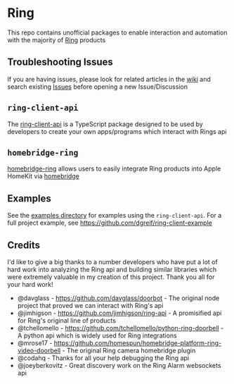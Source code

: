 # Ring

This repo contains unofficial packages to enable interaction and automation with the majority of [Ring](https://ring.com/) products

## Troubleshooting Issues

If you are having issues, please look for related articles in the [wiki](https://github.com/dgreif/ring/wiki) and search existing [Issues](https://github.com/dgreif/ring/issues) before opening a new Issue/Discussion

## `ring-client-api`

The [ring-client-api](./packages/ring-client-api/) is a TypeScript package designed to be used by developers to create your own apps/programs which interact with Rings api

## `homebridge-ring`

[homebridge-ring](./packages/homebridge-ring/) allows users to easily integrate Ring products into Apple HomeKit via [homebridge](https://homebridge.io/)

## Examples

See the [examples directory](./packages/examples/) for examples using the `ring-client-api`. For a full project example, see https://github.com/dgreif/ring-client-example

## Credits

I'd like to give a big thanks to a number developers who have put a lot of hard work into analyzing the
Ring api and building similar libraries which were extremely valuable in my creation of this project. Thank you all
for your hard work!

- @davglass - https://github.com/davglass/doorbot - The original node project that proved we can interact with Ring's api
- @jimhigson - https://github.com/jimhigson/ring-api - A promisified api for Ring's original line of products
- @tchellomello - https://github.com/tchellomello/python-ring-doorbell - A python api which is widely used for Ring integrations
- @mrose17 - https://github.com/homespun/homebridge-platform-ring-video-doorbell - The original Ring camera homebridge plugin
- @codahq - Thanks for all your help debugging the Ring api
- @joeyberkovitz - Great discovery work on the Ring Alarm websockets api
